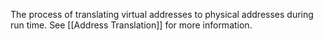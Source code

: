 The process of translating virtual addresses to physical addresses during run time.
See [[Address Translation]] for more information.